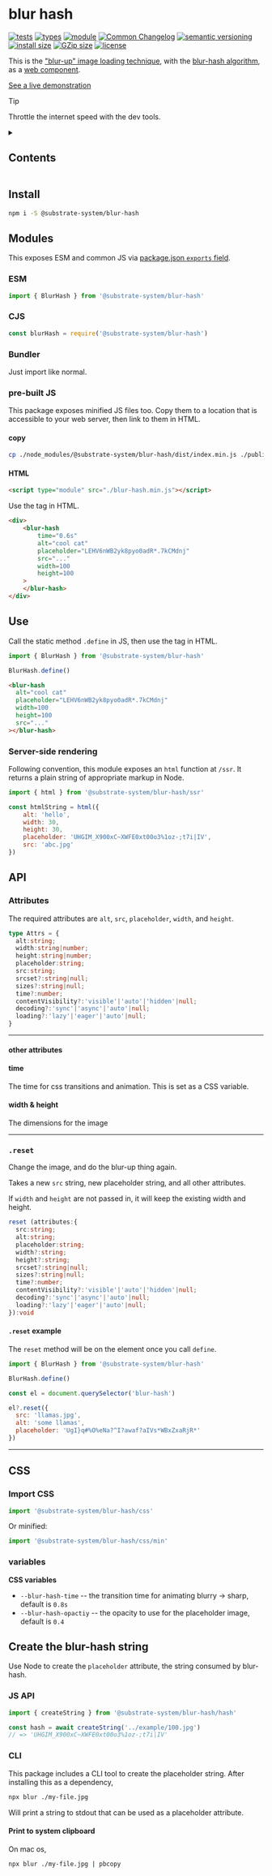 # blur hash
[![tests](https://img.shields.io/github/actions/workflow/status/substrate-system/blur-hash/nodejs.yml?style=flat-square)](https://github.com/substrate-system/blur-hash/actions/workflows/nodejs.yml)
[![types](https://img.shields.io/npm/types/@substrate-system/blur-hash?style=flat-square)](README.md)
[![module](https://img.shields.io/badge/module-ESM%2FCJS-blue?style=flat-square)](README.md)
[![Common Changelog](https://nichoth.github.io/badge/common-changelog.svg)](https://common-changelog.org)
[![semantic versioning](https://img.shields.io/badge/semver-2.0.0-blue?logo=semver&style=flat-square)](https://semver.org/)
[![install size](https://flat.badgen.net/packagephobia/install/@substrate-system/blur-hash?cache-control=no-cache)](https://packagephobia.com/result?p=@substrate-system/blur-hash)
[![GZip size](https://flat.badgen.net/bundlephobia/minzip/@substrate-system/blur-hash?color=green)](https://bundlephobia.com/package/@substrate-system/blur-hash)
[![license](https://img.shields.io/badge/license-Big_Time-blue?style=flat-square)](LICENSE)


This is the ["blur-up" image loading technique](https://css-tricks.com/the-blur-up-technique-for-loading-background-images/),
with the [blur-hash algorithm](https://blurha.sh/), as a [web component](https://developer.mozilla.org/en-US/docs/Web/API/Web_components).

[See a live demonstration](https://substrate-system.github.io/blur-hash/)

> [!TIP]
> Throttle the internet speed with the dev tools.

<details><summary><h2>Contents</h2></summary>

<!-- toc -->

- [Install](#install)
- [Modules](#modules)
  * [ESM](#esm)
  * [CJS](#cjs)
  * [Bundler](#bundler)
  * [pre-built JS](#pre-built-js)
- [Use](#use)
  * [Server-side rendering](#server-side-rendering)
- [API](#api)
  * [Attributes](#attributes)
  * [`.reset`](#reset)
- [CSS](#css)
  * [Import CSS](#import-css)
  * [variables](#variables)
- [Create the blur-hash string](#create-the-blur-hash-string)
  * [JS API](#js-api)
  * [CLI](#cli)

<!-- tocstop -->

</details>


## Install

```sh
npm i -S @substrate-system/blur-hash
```

## Modules

This exposes ESM and common JS via [package.json `exports` field](https://nodejs.org/api/packages.html#exports).

### ESM
```js
import { BlurHash } from '@substrate-system/blur-hash'
```

### CJS
```js
const blurHash = require('@substrate-system/blur-hash')
```

### Bundler

Just import like normal.

### pre-built JS
This package exposes minified JS files too. Copy them to a location that is
accessible to your web server, then link to them in HTML.

#### copy
```sh
cp ./node_modules/@substrate-system/blur-hash/dist/index.min.js ./public/blur-hash.min.js
```

#### HTML
```html
<script type="module" src="./blur-hash.min.js"></script>
```

Use the tag in HTML.

```html
<div>
    <blur-hash
        time="0.6s"
        alt="cool cat"
        placeholder="LEHV6nWB2yk8pyo0adR*.7kCMdnj"
        src="..."
        width=100
        height=100
    >
    </blur-hash>
</div>
```

## Use
Call the static method `.define` in JS, then use the tag in HTML.

```js
import { BlurHash } from '@substrate-system/blur-hash'

BlurHash.define()
```

```html
<blur-hash
  alt="cool cat"
  placeholder="LEHV6nWB2yk8pyo0adR*.7kCMdnj"
  width=100
  height=100
  src="..."
></blur-hash>
```

### Server-side rendering
Following convention, this module exposes an `html` function at `/ssr`. It
returns a plain string of appropriate markup in Node.

```js
import { html } from '@substrate-system/blur-hash/ssr'

const htmlString = html({
    alt: 'hello',
    width: 30,
    height: 30,
    placeholder: 'UHGIM_X900xC~XWFE0xt00o3%1oz-;t7i|IV',
    src: 'abc.jpg'
})
```

## API

### Attributes

The required attributes are `alt`, `src`, `placeholder`, `width`, and `height`.

```ts
type Attrs = {
  alt:string;
  width:string|number;
  height:string|number;
  placeholder:string;
  src:string;
  srcset?:string|null;
  sizes?:string|null;
  time?:number;
  contentVisibility?:'visible'|'auto'|'hidden'|null;
  decoding?:'sync'|'async'|'auto'|null;
  loading?:'lazy'|'eager'|'auto'|null;
}
```

--------------------------------------

#### other attributes

#### time
The time for css transitions and animation. This is set as a CSS variable.

#### width & height
The dimensions for the image

----------------------------------------------

### `.reset`

Change the image, and do the blur-up thing again.

Takes a new `src` string, new placeholder string, and all other attributes.

If `width` and `height` are not passed in, it will keep the existing width
and height.

```ts
reset (attributes:{
  src:string;
  alt:string;
  placeholder:string;
  width?:string;
  height?:string;
  srcset?:string|null;
  sizes?:string|null;
  time?:number;
  contentVisibility?:'visible'|'auto'|'hidden'|null;
  decoding?:'sync'|'async'|'auto'|null;
  loading?:'lazy'|'eager'|'auto'|null;
}):void
```

#### `.reset` example

The `reset` method will be on the element once you call `define`.

```js
import { BlurHash } from '@substrate-system/blur-hash'

BlurHash.define()

const el = document.querySelector('blur-hash')

el?.reset({
  src: 'llamas.jpg',
  alt: 'some llamas',
  placeholder: 'UgI}q#%O%eNa?^I?awaf?aIVs*WBxZxaRjR*'
})
```

-------------------------------------------------


## CSS

### Import CSS

```js
import '@substrate-system/blur-hash/css'
```

Or minified:
```js
import '@substrate-system/blur-hash/css/min'
```

### variables

__CSS variables__

* `--blur-hash-time` -- the transition time for animating blurry -> sharp,
  default is `0.8s`
* `--blur-hash-opactiy` -- the opacity to use for the placeholder image,
  default is `0.4`

## Create the blur-hash string

Use Node to create the `placeholder` attribute, the string consumed
by blur-hash.

### JS API

```js
import { createString } from '@substrate-system/blur-hash/hash'

const hash = await createString('../example/100.jpg')
// => 'UHGIM_X900xC~XWFE0xt00o3%1oz-;t7i|IV'
```

### CLI

This package includes a CLI tool to create the placeholder string. After
installing this as a dependency,

```sh
npx blur ./my-file.jpg
```

Will print a string to stdout that can be used as a placeholder attribute.

#### Print to system clipboard

On mac os,

```sh
npx blur ./my-file.jpg | pbcopy
```
